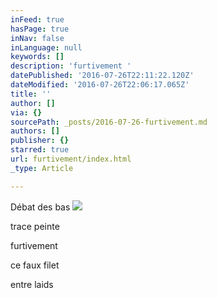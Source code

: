 ```yaml
---
inFeed: true
hasPage: true
inNav: false
inLanguage: null
keywords: []
description: 'furtivement '
datePublished: '2016-07-26T22:11:22.120Z'
dateModified: '2016-07-26T22:06:17.065Z'
title: ''
author: []
via: {}
sourcePath: _posts/2016-07-26-furtivement.md
authors: []
publisher: {}
starred: true
url: furtivement/index.html
_type: Article

---
```

Débat des bas
![](https://the-grid-user-content.s3-us-west-2.amazonaws.com/89de2abd-2b73-46cc-943a-c3e43965d221.jpg)

trace peinte

furtivement 

ce faux filet

entre laids